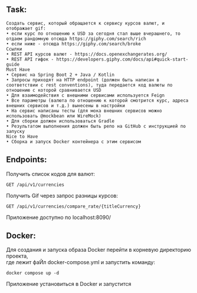 Task:
---
```
Создать сервис, который обращается к сервису курсов валют, и отображает gif:
• если курс по отношению к USD за сегодня стал выше вчерашнего, то отдаем рандомную отсюда https://giphy.com/search/rich
• если ниже - отсюда https://giphy.com/search/broke
Ссылки
• REST API курсов валют - https://docs.openexchangerates.org/
• REST API гифок - https://developers.giphy.com/docs/api#quick-start-guide
Must Have
• Сервис на Spring Boot 2 + Java / Kotlin
• Запросы приходят на HTTP endpoint (должен быть написан в соответствии с rest conventions), туда передается код валюты по отношению с которой сравнивается USD
• Для взаимодействия с внешними сервисами используется Feign
• Все параметры (валюта по отношению к которой смотрится курс, адреса внешних сервисов и т.д.) вынесены в настройки
• На сервис написаны тесты (для мока внешних сервисов можно использовать @mockbean или WireMock)
• Для сборки должен использоваться Gradle
• Результатом выполнения должен быть репо на GitHub с инструкцией по запуску
Nice to Have
• Сборка и запуск Docker контейнера с этим сервисом

```  
Endpoints:
---  
Получить список кодов для валют:  
```
GET /api/v1/currencies
```  
Получить Gif через запрос разницы курсов:  
```
GET /api/v1/currencies/compare_rate/{titleCurrency}
```  
Приложение доступно по localhost:8090/  

Docker:
---
Для создания  и запуска образа Docker перейти в корневую директорию проекта,  
где лежит фаЙл docker-compose.yml и запустить команду:  
```  
docker compose up -d  
```
Приложение установиться в Docker и запустится